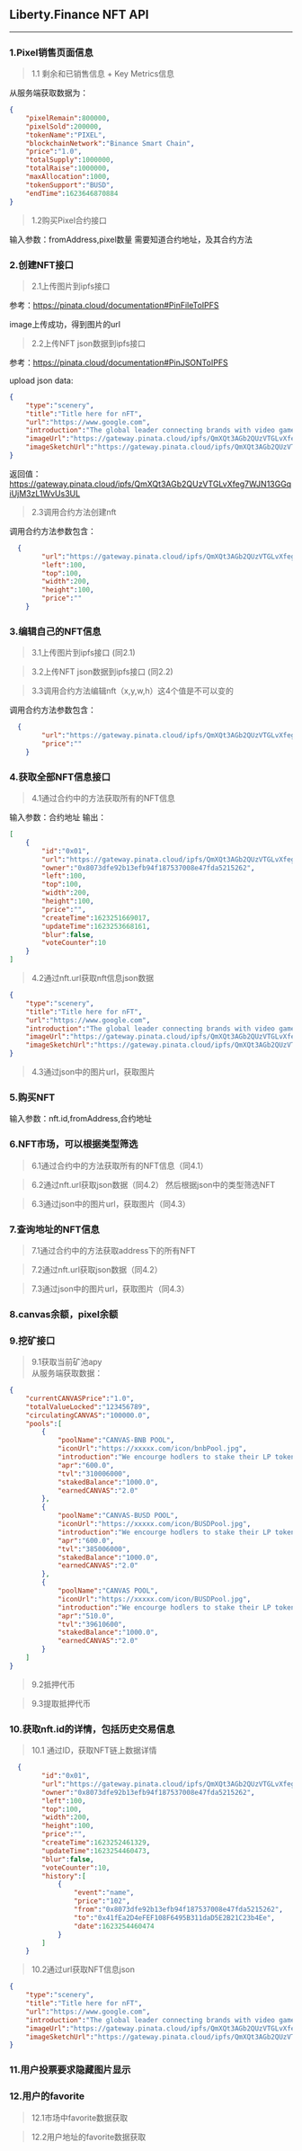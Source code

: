 ## Liberty.Finance NFT API
--------
### 1.Pixel销售页面信息
> 1.1 剩余和已销售信息 + Key Metrics信息  

从服务端获取数据为：
```json
{
    "pixelRemain":800000,
    "pixelSold":200000,
    "tokenName":"PIXEL",
    "blockchainNetwork":"Binance Smart Chain",
    "price":"1.0",
    "totalSupply":1000000,
    "totalRaise":1000000,
    "maxAllocation":1000,
    "tokenSupport":"BUSD",
    "endTime":1623646870884
}
```

> 1.2购买Pixel合约接口  

输入参数：fromAddress,pixel数量
需要知道合约地址，及其合约方法

### 2.创建NFT接口
> 2.1上传图片到ipfs接口  

参考：https://pinata.cloud/documentation#PinFileToIPFS  

image上传成功，得到图片的url

> 2.2上传NFT json数据到ipfs接口  

参考：https://pinata.cloud/documentation#PinJSONToIPFS  

upload json data:
```json
{
    "type":"scenery",
    "title":"Title here for nFT",
    "url":"https://www.google.com",
    "introduction":"The global leader connecting brands with video games, apps, and VR/AR. Epik brings to life unique collaborations inside of digital platforms delivering an experience that users love. ",
    "imageUrl":"https://gateway.pinata.cloud/ipfs/QmXQt3AGb2QUzVTGLvXfeg7WJN13GGqiUjM3zL1WvUs3UL",
    "imageSketchUrl":"https://gateway.pinata.cloud/ipfs/QmXQt3AGb2QUzVTGLvXfeg7WJN13GGqiUjM3zL1WvUs3UL"
}
```
返回值：
https://gateway.pinata.cloud/ipfs/QmXQt3AGb2QUzVTGLvXfeg7WJN13GGqiUjM3zL1WvUs3UL


> 2.3调用合约方法创建nft

调用合约方法参数包含：
```json
  {
        "url":"https://gateway.pinata.cloud/ipfs/QmXQt3AGb2QUzVTGLvXfeg7WJN13GGqiUjM3zL1WvUs3UL",
        "left":100,
        "top":100,
        "width":200,
        "height":100,
        "price":""
    }
```


### 3.编辑自己的NFT信息

> 3.1上传图片到ipfs接口 (同2.1)

> 3.2上传NFT json数据到ipfs接口 (同2.2)

> 3.3调用合约方法编辑nft（x,y,w,h）这4个值是不可以变的

调用合约方法参数包含：
```json
  {
        "url":"https://gateway.pinata.cloud/ipfs/QmXQt3AGb2QUzVTGLvXfeg7WJN13GGqiUjM3zL1WvUs3UL",
        "price":""
    }
```


### 4.获取全部NFT信息接口

> 4.1通过合约中的方法获取所有的NFT信息

输入参数：合约地址
输出：
```json
[
    {
        "id":"0x01",
        "url":"https://gateway.pinata.cloud/ipfs/QmXQt3AGb2QUzVTGLvXfeg7WJN13GGqiUjM3zL1WvUs3UL",
        "owner":"0x8073dfe92b13efb94f187537008e47fda5215262",
        "left":100,
        "top":100,
        "width":200,
        "height":100,
        "price":"",
        "createTime":1623251669017,
        "updateTime":1623253668161,
        "blur":false,
        "voteCounter":10
    }
]
```
> 4.2通过nft.url获取nft信息json数据
```json
{
    "type":"scenery",
    "title":"Title here for nFT",
    "url":"https://www.google.com",
    "introduction":"The global leader connecting brands with video games, apps, and VR/AR. Epik brings to life unique collaborations inside of digital platforms delivering an experience that users love. ",
    "imageUrl":"https://gateway.pinata.cloud/ipfs/QmXQt3AGb2QUzVTGLvXfeg7WJN13GGqiUjM3zL1WvUs3UL",
    "imageSketchUrl":"https://gateway.pinata.cloud/ipfs/QmXQt3AGb2QUzVTGLvXfeg7WJN13GGqiUjM3zL1WvUs3UL"
}
```

> 4.3通过json中的图片url，获取图片



### 5.购买NFT
输入参数：nft.id,fromAddress,合约地址



### 6.NFT市场，可以根据类型筛选
> 6.1通过合约中的方法获取所有的NFT信息（同4.1）

> 6.2通过nft.url获取json数据（同4.2） 然后根据json中的类型筛选NFT

> 6.3通过json中的图片url，获取图片（同4.3）



### 7.查询地址的NFT信息
> 7.1通过合约中的方法获取address下的所有NFT

> 7.2通过nft.url获取json数据（同4.2）

> 7.3通过json中的图片url，获取图片（同4.3）




### 8.canvas余额，pixel余额



### 9.挖矿接口
> 9.1获取当前矿池apy  
从服务端获取数据：
```json
{
    "currentCANVASPrice":"1.0",
    "totalValueLocked":"123456789",
    "circulatingCANVAS":"100000.0",
    "pools":[
        {
            "poolName":"CANVAS-BNB POOL",
            "iconUrl":"https://xxxxx.com/icon/bnbPool.jpg",
            "introduction":"We encourge hodlers to stake their LP token to earn more CANVAS.Simply add CANVAS-BNB LP via Pancakeswap",
            "apr":"600.0",
            "tvl":"310006000",
            "stakedBalance":"1000.0",
            "earnedCANVAS":"2.0"
        },
        {
            "poolName":"CANVAS-BUSD POOL",
            "iconUrl":"https://xxxxx.com/icon/BUSDPool.jpg",
            "introduction":"We encourge hodlers to stake their LP token to earn more CANVAS.Simply add CANVAS-BNB LP via Pancakeswap",
            "apr":"600.0",
            "tvl":"385006000",
            "stakedBalance":"1000.0",
            "earnedCANVAS":"2.0"
        },
        {
            "poolName":"CANVAS POOL",
            "iconUrl":"https://xxxxx.com/icon/BUSDPool.jpg",
            "introduction":"We encourge hodlers to stake their LP token to earn more CANVAS.Simply add CANVAS-BNB LP via Pancakeswap",
            "apr":"510.0",
            "tvl":"39610600",
            "stakedBalance":"1000.0",
            "earnedCANVAS":"2.0"
        }
    ]
}
```

> 9.2抵押代币

> 9.3提取抵押代币





### 10.获取nft.id的详情，包括历史交易信息
> 10.1 通过ID，获取NFT链上数据详情
```json
  {
        "id":"0x01",
        "url":"https://gateway.pinata.cloud/ipfs/QmXQt3AGb2QUzVTGLvXfeg7WJN13GGqiUjM3zL1WvUs3UL",
        "owner":"0x8073dfe92b13efb94f187537008e47fda5215262",
        "left":100,
        "top":100,
        "width":200,
        "height":100,
        "price":"",
        "createTime":1623252461329,
        "updateTime":1623254460473,
        "blur":false,
        "voteCounter":10,
        "history":[
            {
                "event":"name",
                "price":"102",
                "from":"0x8073dfe92b13efb94f187537008e47fda5215262",
                "to":"0x41fEa2D4eFEF108F6495B311daD5E2B21C23b4Ee",
                "date":1623254460474
            }
        ]
    }
```
> 10.2通过url获取NFT信息json
```json
{
    "type":"scenery",
    "title":"Title here for nFT",
    "url":"https://www.google.com",
    "introduction":"The global leader connecting brands with video games, apps, and VR/AR. Epik brings to life unique collaborations inside of digital platforms delivering an experience that users love. ",
    "imageUrl":"https://gateway.pinata.cloud/ipfs/QmXQt3AGb2QUzVTGLvXfeg7WJN13GGqiUjM3zL1WvUs3UL",
    "imageSketchUrl":"https://gateway.pinata.cloud/ipfs/QmXQt3AGb2QUzVTGLvXfeg7WJN13GGqiUjM3zL1WvUs3UL"
}
```


### 11.用户投票要求隐藏图片显示


### 12.用户的favorite
>  12.1市场中favorite数据获取  

>  12.2用户地址的favorite数据获取  







